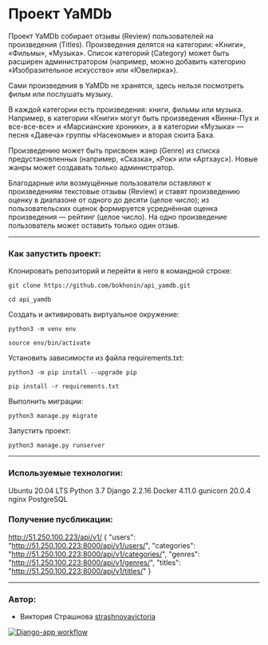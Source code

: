 # Проект YaMDb

Проект YaMDb собирает отзывы (Review) пользователей на произведения (Titles). Произведения делятся на категории: «Книги», «Фильмы», «Музыка». Список категорий (Category) может быть расширен администратором (например, можно добавить категорию «Изобразительное искусство» или «Ювелирка»).

Сами произведения в YaMDb не хранятся, здесь нельзя посмотреть фильм или послушать музыку.

В каждой категории есть произведения: книги, фильмы или музыка. Например, в категории «Книги» могут быть произведения «Винни-Пух и все-все-все» и «Марсианские хроники», а в категории «Музыка» — песня «Давеча» группы «Насекомые» и вторая сюита Баха.

Произведению может быть присвоен жанр (Genre) из списка предустановленных (например, «Сказка», «Рок» или «Артхаус»). Новые жанры может создавать только администратор.

Благодарные или возмущённые пользователи оставляют к произведениям текстовые отзывы (Review) и ставят произведению оценку в диапазоне от одного до десяти (целое число); из пользовательских оценок формируется усреднённая оценка произведения — рейтинг (целое число). На одно произведение пользователь может оставить только один отзыв.

***
### Как запустить проект:

Клонировать репозиторий и перейти в него в командной строке:

```
git clone https://github.com/bokhonin/api_yamdb.git
```

```
cd api_yamdb
```

Cоздать и активировать виртуальное окружение:

```
python3 -m venv env
```

```
source env/bin/activate
```

Установить зависимости из файла requirements.txt:

```
python3 -m pip install --upgrade pip
```

```
pip install -r requirements.txt
```

Выполнить миграции:

```
python3 manage.py migrate
```

Запустить проект:

```
python3 manage.py runserver
```
***
### Используемые технологии:
Ubuntu 20.04 LTS
Python 3.7
Django 2.2.16
Docker 4.11.0
gunicorn 20.0.4
nginx
PostgreSQL

### Получение пусбликации:


http://51.250.100.223/api/v1/
{
    "users": "http://51.250.100.223:8000/api/v1/users/",
    "categories": "http://51.250.100.223:8000/api/v1/categories/",
    "genres": "http://51.250.100.223:8000/api/v1/genres/",
    "titles": "http://51.250.100.223:8000/api/v1/titles/"
}
***
### Автор:
- Виктория Страшнова [strashnovavictoria](https://github.com/strashnovavictoria)

[![Django-app workflow](https://github.com/strashnovavictoria/yamdb_final/actions/workflows/yamdb_workflow.yml/badge.svg)](https://github.com/strashnovavictoria/yamdb_final/actions/workflows/yamdb_workflow.yml)
